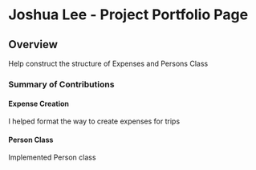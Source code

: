 # Joshua Lee - Project Portfolio Page

## Overview
Help construct the structure of Expenses and Persons Class

### Summary of Contributions

#### Expense Creation

I helped format the way to create expenses for trips

#### Person Class

Implemented Person class